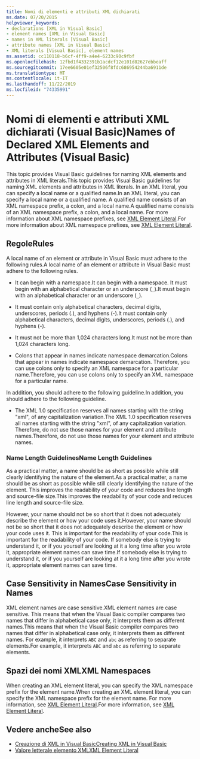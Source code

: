 ```yaml
---
title: Nomi di elementi e attributi XML dichiarati
ms.date: 07/20/2015
helpviewer_keywords:
- declarations [XML in Visual Basic]
- element names [XML in Visual Basic]
- names in XML literals [Visual Basic]
- attribute names [XML in Visual Basic]
- XML literals [Visual Basic], element names
ms.assetid: cc110118-b6cf-4ff9-a4e4-6233c90c9fbf
ms.openlocfilehash: 12fbd1f4332391b1acdcf12e101d82627ebbeaff
ms.sourcegitcommit: 17ee6605e01ef32506f8fdc686954244ba6911de
ms.translationtype: MT
ms.contentlocale: it-IT
ms.lasthandoff: 11/22/2019
ms.locfileid: "74335991"
---
```

# <a name="names-of-declared-xml-elements-and-attributes-visual-basic"></a><span data-ttu-id="56dc3-102">Nomi di elementi e attributi XML dichiarati (Visual Basic)</span><span class="sxs-lookup"><span data-stu-id="56dc3-102">Names of Declared XML Elements and Attributes (Visual Basic)</span></span>
<span data-ttu-id="56dc3-103">This topic provides Visual Basic guidelines for naming XML elements and attributes in XML literals.</span><span class="sxs-lookup"><span data-stu-id="56dc3-103">This topic provides Visual Basic guidelines for naming XML elements and attributes in XML literals.</span></span>  <span data-ttu-id="56dc3-104">In an XML literal, you can specify a local name or a qualified name.</span><span class="sxs-lookup"><span data-stu-id="56dc3-104">In an XML literal, you can specify a local name or a qualified name.</span></span> <span data-ttu-id="56dc3-105">A qualified name consists of an XML namespace prefix, a colon, and a local name.</span><span class="sxs-lookup"><span data-stu-id="56dc3-105">A qualified name consists of an XML namespace prefix, a colon, and a local name.</span></span> <span data-ttu-id="56dc3-106">For more information about XML namespace prefixes, see [XML Element Literal](../../../../visual-basic/language-reference/xml-literals/xml-element-literal.md).</span><span class="sxs-lookup"><span data-stu-id="56dc3-106">For more information about XML namespace prefixes, see [XML Element Literal](../../../../visual-basic/language-reference/xml-literals/xml-element-literal.md).</span></span>  
  
## <a name="rules"></a><span data-ttu-id="56dc3-107">Regole</span><span class="sxs-lookup"><span data-stu-id="56dc3-107">Rules</span></span>  
 <span data-ttu-id="56dc3-108">A local name of an element or attribute in Visual Basic must adhere to the following rules.</span><span class="sxs-lookup"><span data-stu-id="56dc3-108">A local name of an element or attribute in Visual Basic must adhere to the following rules.</span></span>  
  
- <span data-ttu-id="56dc3-109">It can begin with a namespace.</span><span class="sxs-lookup"><span data-stu-id="56dc3-109">It can begin with a namespace.</span></span> <span data-ttu-id="56dc3-110">It must begin with an alphabetical character or an underscore (`_`).</span><span class="sxs-lookup"><span data-stu-id="56dc3-110">It must begin with an alphabetical character or an underscore (`_`).</span></span>  
  
- <span data-ttu-id="56dc3-111">It must contain only alphabetical characters, decimal digits, underscores, periods (.), and hyphens (-).</span><span class="sxs-lookup"><span data-stu-id="56dc3-111">It must contain only alphabetical characters, decimal digits, underscores, periods (.), and hyphens (-).</span></span>  
  
- <span data-ttu-id="56dc3-112">It must not be more than 1,024 characters long.</span><span class="sxs-lookup"><span data-stu-id="56dc3-112">It must not be more than 1,024 characters long.</span></span>  
  
- <span data-ttu-id="56dc3-113">Colons that appear in names indicate namespace demarcation.</span><span class="sxs-lookup"><span data-stu-id="56dc3-113">Colons that appear in names indicate namespace demarcation.</span></span> <span data-ttu-id="56dc3-114">Therefore, you can use colons only to specify an XML namespace for a particular name.</span><span class="sxs-lookup"><span data-stu-id="56dc3-114">Therefore, you can use colons only to specify an XML namespace for a particular name.</span></span>  
  
 <span data-ttu-id="56dc3-115">In addition, you should adhere to the following guideline.</span><span class="sxs-lookup"><span data-stu-id="56dc3-115">In addition, you should adhere to the following guideline.</span></span>  
  
- <span data-ttu-id="56dc3-116">The XML 1.0 specification reserves all names starting with the string "xml", of any capitalization variation.</span><span class="sxs-lookup"><span data-stu-id="56dc3-116">The XML 1.0 specification reserves all names starting with the string "xml", of any capitalization variation.</span></span> <span data-ttu-id="56dc3-117">Therefore, do not use those names for your element and attribute names.</span><span class="sxs-lookup"><span data-stu-id="56dc3-117">Therefore, do not use those names for your element and attribute names.</span></span>  
  
### <a name="name-length-guidelines"></a><span data-ttu-id="56dc3-118">Name Length Guidelines</span><span class="sxs-lookup"><span data-stu-id="56dc3-118">Name Length Guidelines</span></span>  
 <span data-ttu-id="56dc3-119">As a practical matter, a name should be as short as possible while still clearly identifying the nature of the element.</span><span class="sxs-lookup"><span data-stu-id="56dc3-119">As a practical matter, a name should be as short as possible while still clearly identifying the nature of the element.</span></span> <span data-ttu-id="56dc3-120">This improves the readability of your code and reduces line length and source-file size.</span><span class="sxs-lookup"><span data-stu-id="56dc3-120">This improves the readability of your code and reduces line length and source-file size.</span></span>  
  
 <span data-ttu-id="56dc3-121">However, your name should not be so short that it does not adequately describe the element or how your code uses it.</span><span class="sxs-lookup"><span data-stu-id="56dc3-121">However, your name should not be so short that it does not adequately describe the element or how your code uses it.</span></span> <span data-ttu-id="56dc3-122">This is important for the readability of your code.</span><span class="sxs-lookup"><span data-stu-id="56dc3-122">This is important for the readability of your code.</span></span> <span data-ttu-id="56dc3-123">If somebody else is trying to understand it, or if you yourself are looking at it a long time after you wrote it, appropriate element names can save time.</span><span class="sxs-lookup"><span data-stu-id="56dc3-123">If somebody else is trying to understand it, or if you yourself are looking at it a long time after you wrote it, appropriate element names can save time.</span></span>  
  
## <a name="case-sensitivity-in-names"></a><span data-ttu-id="56dc3-124">Case Sensitivity in Names</span><span class="sxs-lookup"><span data-stu-id="56dc3-124">Case Sensitivity in Names</span></span>  
 <span data-ttu-id="56dc3-125">XML element names are case sensitive.</span><span class="sxs-lookup"><span data-stu-id="56dc3-125">XML element names are case sensitive.</span></span> <span data-ttu-id="56dc3-126">This means that when the Visual Basic compiler compares two names that differ in alphabetical case only, it interprets them as different names.</span><span class="sxs-lookup"><span data-stu-id="56dc3-126">This means that when the Visual Basic compiler compares two names that differ in alphabetical case only, it interprets them as different names.</span></span> <span data-ttu-id="56dc3-127">For example, it interprets `ABC` and `abc` as referring to separate elements.</span><span class="sxs-lookup"><span data-stu-id="56dc3-127">For example, it interprets `ABC` and `abc` as referring to separate elements.</span></span>  
  
## <a name="xml-namespaces"></a><span data-ttu-id="56dc3-128">Spazi dei nomi XML</span><span class="sxs-lookup"><span data-stu-id="56dc3-128">XML Namespaces</span></span>  
 <span data-ttu-id="56dc3-129">When creating an XML element literal, you can specify the XML namespace prefix for the element name.</span><span class="sxs-lookup"><span data-stu-id="56dc3-129">When creating an XML element literal, you can specify the XML namespace prefix for the element name.</span></span> <span data-ttu-id="56dc3-130">For more information, see [XML Element Literal](../../../../visual-basic/language-reference/xml-literals/xml-element-literal.md).</span><span class="sxs-lookup"><span data-stu-id="56dc3-130">For more information, see [XML Element Literal](../../../../visual-basic/language-reference/xml-literals/xml-element-literal.md).</span></span>  
  
## <a name="see-also"></a><span data-ttu-id="56dc3-131">Vedere anche</span><span class="sxs-lookup"><span data-stu-id="56dc3-131">See also</span></span>

- [<span data-ttu-id="56dc3-132">Creazione di XML in Visual Basic</span><span class="sxs-lookup"><span data-stu-id="56dc3-132">Creating XML in Visual Basic</span></span>](../../../../visual-basic/programming-guide/language-features/xml/creating-xml.md)
- [<span data-ttu-id="56dc3-133">Valore letterale elemento XML</span><span class="sxs-lookup"><span data-stu-id="56dc3-133">XML Element Literal</span></span>](../../../../visual-basic/language-reference/xml-literals/xml-element-literal.md)
